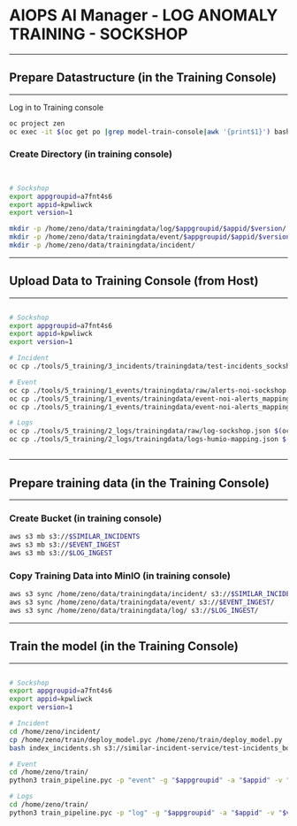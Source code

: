 # AIOPS AI Manager - LOG ANOMALY TRAINING - SOCKSHOP



----------------------------------------------------------------------------------------------------------------------------------------------------------
## Prepare Datastructure (in the Training Console)
----------------------------------------------------------------------------------------------------------------------------------------------------------

Log in to Training console 

```bash
oc project zen
oc exec -it $(oc get po |grep model-train-console|awk '{print$1}') bash
```


### Create Directory (in training console)

```bash


# Sockshop
export appgroupid=a7fnt4s6
export appid=kpwliwck
export version=1

mkdir -p /home/zeno/data/trainingdata/log/$appgroupid/$appid/$version/
mkdir -p /home/zeno/data/trainingdata/event/$appgroupid/$appid/$version/raw
mkdir -p /home/zeno/data/trainingdata/incident/

```


----------------------------------------------------------------------------------------------------------------------------------------------------------
## Upload Data to Training Console (from Host)
----------------------------------------------------------------------------------------------------------------------------------------------------------

```bash

# Sockshop
export appgroupid=a7fnt4s6
export appid=kpwliwck
export version=1

# Incident
oc cp ./tools/5_training/3_incidents/trainingdata/test-incidents_sockshop.json $(oc get po |grep model-train-console|awk '{print $1}'):/home/zeno/data/trainingdata/incident/test-incidents_sockshop.json

# Event
oc cp ./tools/5_training/1_events/trainingdata/raw/alerts-noi-sockshop.json $(oc get po |grep model-train-console|awk '{print $1}'):/home/zeno/data/trainingdata/event/$appgroupid/$appid/$version/raw/noi-alerts.json
oc cp ./tools/5_training/1_events/trainingdata/event-noi-alerts_mapping.json $(oc get po |grep model-train-console|awk '{print $1}'):/home/zeno/data/trainingdata/event/$appgroupid/$appid/$version/mapping.json
oc cp ./tools/5_training/1_events/trainingdata/event-noi-alerts_mapping.json $(oc get po |grep model-train-console|awk '{print $1}'):/home/zeno/train/ingest_configs/event/$appgroupid-$appid-ingest_conf.json

# Logs
oc cp ./tools/5_training/2_logs/trainingdata/raw/log-sockshop.json $(oc get po |grep model-train-console|awk '{print $1}'):/home/zeno/data/trainingdata/log/$appgroupid/$appid/$version/
oc cp ./tools/5_training/2_logs/trainingdata/logs-humio-mapping.json $(oc get po |grep model-train-console|awk '{print $1}'):/home/zeno/train/ingest_configs/log/$appgroupid-$appid-ingest_conf.json



```



----------------------------------------------------------------------------------------------------------------------------------------------------------
## Prepare training data (in the Training Console)
----------------------------------------------------------------------------------------------------------------------------------------------------------


### Create Bucket (in training console)

```bash
aws s3 mb s3://$SIMILAR_INCIDENTS
aws s3 mb s3://$EVENT_INGEST
aws s3 mb s3://$LOG_INGEST
```

### Copy Training Data into MinIO (in training console)

```bash
aws s3 sync /home/zeno/data/trainingdata/incident/ s3://$SIMILAR_INCIDENTS/
aws s3 sync /home/zeno/data/trainingdata/event/ s3://$EVENT_INGEST/
aws s3 sync /home/zeno/data/trainingdata/log/ s3://$LOG_INGEST/


```



----------------------------------------------------------------------------------------------------------------------------------------------------------
## Train the model  (in the Training Console)
----------------------------------------------------------------------------------------------------------------------------------------------------------


```bash

# Sockshop
export appgroupid=a7fnt4s6
export appid=kpwliwck
export version=1

# Incident
cd /home/zeno/incident/
cp /home/zeno/train/deploy_model.pyc /home/zeno/train/deploy_model.py
bash index_incidents.sh s3://similar-incident-service/test-incidents_bookinfo.json $appgroupid $appid

# Event
cd /home/zeno/train/
python3 train_pipeline.pyc -p "event" -g "$appgroupid" -a "$appid" -v "$version"

# Logs
cd /home/zeno/train/
python3 train_pipeline.pyc -p "log" -g "$appgroupid" -a "$appid" -v "$version"

```











